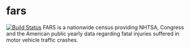 # fars
[![Build Status](https://travis-ci.org/dingxm/fars.svg?branch=master)](https://travis-ci.org/dingxm/fars)
FARS is a nationwide census providing NHTSA, Congress and the American public yearly data regarding fatal injuries suffered in motor vehicle traffic crashes.
